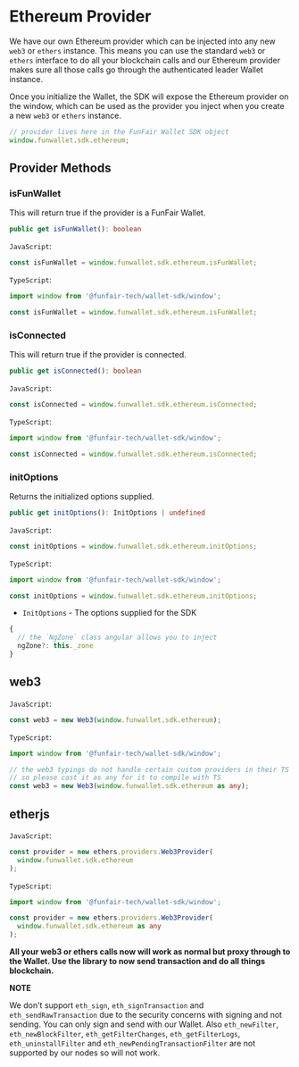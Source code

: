 # Ethereum Provider

We have our own Ethereum provider which can be injected into any new `web3` or `ethers` instance. This means you can use the standard `web3` or `ethers` interface to do all your blockchain calls and our Ethereum provider makes sure all those calls go through the authenticated leader Wallet instance.

Once you initialize the Wallet, the SDK will expose the Ethereum provider on the window, which can be used as the provider you inject when you create a new `web3` or `ethers` instance.

```ts
// provider lives here in the FunFair Wallet SDK object
window.funwallet.sdk.ethereum;
```

## Provider Methods

### isFunWallet

This will return true if the provider is a FunFair Wallet.

```ts
public get isFunWallet(): boolean
```

`JavaScript`:

```js
const isFunWallet = window.funwallet.sdk.ethereum.isFunWallet;
```

`TypeScript`:

```ts
import window from '@funfair-tech/wallet-sdk/window';

const isFunWallet = window.funwallet.sdk.ethereum.isFunWallet;
```

### isConnected

This will return true if the provider is connected.

```ts
public get isConnected(): boolean
```

`JavaScript`:

```js
const isConnected = window.funwallet.sdk.ethereum.isConnected;
```

`TypeScript`:

```ts
import window from '@funfair-tech/wallet-sdk/window';

const isConnected = window.funwallet.sdk.ethereum.isConnected;
```

### initOptions

Returns the initialized options supplied.

```ts
public get initOptions(): InitOptions | undefined
```

`JavaScript`:

```js
const initOptions = window.funwallet.sdk.ethereum.initOptions;
```

`TypeScript`:

```ts
import window from '@funfair-tech/wallet-sdk/window';

const initOptions = window.funwallet.sdk.ethereum.initOptions;
```

- `InitOptions` - The options supplied for the SDK

```js
{
  // the `NgZone` class angular allows you to inject
  ngZone?: this._zone
}
```

## web3

`JavaScript`:

```js
const web3 = new Web3(window.funwallet.sdk.ethereum);
```

`TypeScript`:

```ts
import window from '@funfair-tech/wallet-sdk/window';

// the web3 typings do not handle certain custom providers in their TS typings
// so please cast it as any for it to compile with TS
const web3 = new Web3(window.funwallet.sdk.ethereum as any);
```

## etherjs

`JavaScript`:

```js
const provider = new ethers.providers.Web3Provider(
  window.funwallet.sdk.ethereum
);
```

`TypeScript`:

```ts
import window from '@funfair-tech/wallet-sdk/window';

const provider = new ethers.providers.Web3Provider(
  window.funwallet.sdk.ethereum as any
);
```

<strong>All your web3 or ethers calls now will work as normal but proxy through to the Wallet. Use the library to now send transaction and do all things blockchain.</strong>

**NOTE**

We don't support `eth_sign`, `eth_signTransaction` and `eth_sendRawTransaction` due to the security concerns with signing and not sending. You can only sign and send with our Wallet. Also `eth_newFilter`, `eth_newBlockFilter`, `eth_getFilterChanges`, `eth_getFilterLogs`, `eth_uninstallFilter` and `eth_newPendingTransactionFilter` are not supported by our nodes so will not work.
